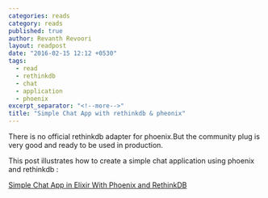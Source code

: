 ```yaml
---
categories: reads
category: reads
published: true
author: Revanth Revoori
layout: readpost
date: "2016-02-15 12:12 +0530"
tags: 
  - read
  - rethinkdb
  - chat
  - application
  - phoenix
excerpt_separator: "<!--more-->"
title: "Simple Chat App with rethinkdb & pheonix"
---
```


There is no official rethinkdb adapter for phoenix.But the community plug is very good and ready to be used in production.

This post illustrates how to create a simple chat application using phoenix and rethinkdb :

<a class="embedly-card" href="http://manukall.de/2015/04/25/building-a-simple-chat-app-in-elixir-with-phoenix-and-rethinkdb/">Simple Chat App in Elixir With Phoenix and RethinkDB  <i class="fa fa-external-link"></i></a>
<!--more-->
